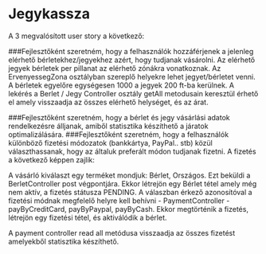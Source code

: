 # Jegykassza

A 3 megvalósított user story a következő:

###Fejlesztőként szeretném, hogy a felhasználók hozzáférjenek a jelenleg elérhető bérletekhez/jegyekhez azért, hogy tudjanak vásárolni.
Az elérhető jegyek bérletek per pillanat az elérhető zónákra vonatkoznak.
Az ErvenyessegZona osztályban szereplő helyekre lehet jegyet/bérletet venni. A bérletek egyelőre egységesen 1000 a jegyek 200 ft-ba kerülnek.
A lekérés a Berlet / Jegy Controller osztály getAll metodusain keresztül érhető el amely visszaadja az összes elérhető helységet, és az árat.


###Fejlesztőként szeretném, hogy a bérlet és jegy vásárlási adatok rendelkezésre álljanak, amiből statisztika készíthető a járatok optimalizálására.
###Fejlesztőként szeretném, hogy a felhasználók különböző fizetési módozatok (bankkártya, PayPal.. stb) közül választhassanak, hogy az általuk preferált módon tudjanak fizetni.
A fizetés a következő képpen zajlik:

A vásárló kiválaszt egy terméket mondjuk: Bérlet, Országos.
Ezt beküldi a BerletController post végpontjára. Ekkor létrejön egy Bérlet tétel amely még nem aktív, a fizetés státusza PENDING.
A válaszban érkező azonosítóval a fizetési módnak megfelelő helyre kell behívni - PaymentController -  payByCreditCard, payByPaypal, payByCash.
Ekkor megtörténik a fizetés, létrejön egy fizetési tétel, és aktiválódik a bérlet.

A payment controller read all metódusa visszaadja az összes fizetést amelyekből statisztika készíthető.

